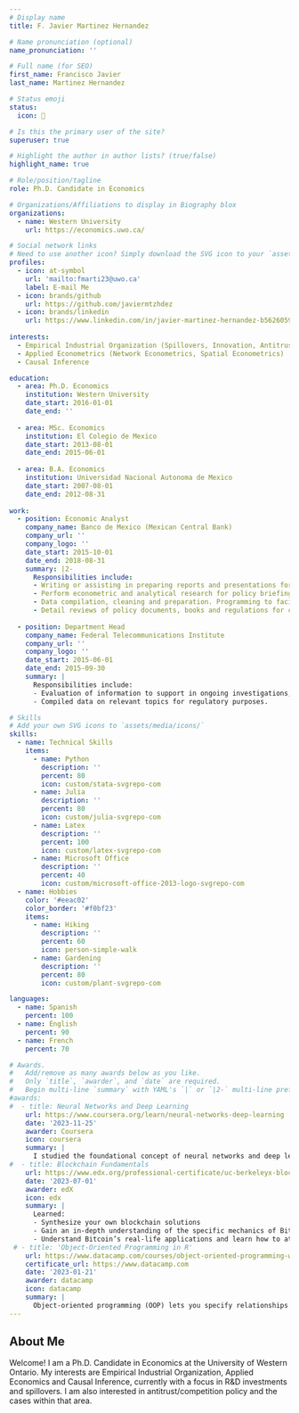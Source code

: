```yaml
---
# Display name
title: F. Javier Martinez Hernandez

# Name pronunciation (optional)
name_pronunciation: ''

# Full name (for SEO)
first_name: Francisco Javier
last_name: Martinez Hernandez

# Status emoji
status:
  icon: 🌮

# Is this the primary user of the site?
superuser: true

# Highlight the author in author lists? (true/false)
highlight_name: true

# Role/position/tagline
role: Ph.D. Candidate in Economics

# Organizations/Affiliations to display in Biography blox
organizations:
  - name: Western University
    url: https://economics.uwo.ca/

# Social network links
# Need to use another icon? Simply download the SVG icon to your `assets/media/icons/` folder.
profiles:
  - icon: at-symbol
    url: 'mailto:fmarti23@uwo.ca'
    label: E-mail Me
  - icon: brands/github
    url: https://github.com/javiermtzhdez
  - icon: brands/linkedin
    url: https://www.linkedin.com/in/javier-martinez-hernandez-b5626059/
  
interests:
  - Empirical Industrial Organization (Spillovers, Innovation, Antitrust)
  - Applied Econometrics (Network Econometrics, Spatial Econometrics)
  - Causal Inference

education:
  - area: Ph.D. Economics
    institution: Western University
    date_start: 2016-01-01
    date_end: ''
    
  - area: MSc. Economics
    institution: El Colegio de Mexico
    date_start: 2013-08-01
    date_end: 2015-06-01
  
  - area: B.A. Economics
    institution: Universidad Nacional Autonoma de Mexico
    date_start: 2007-08-01
    date_end: 2012-08-31
    
work:
  - position: Economic Analyst
    company_name: Banco de Mexico (Mexican Central Bank)
    company_url: ''
    company_logo: ''
    date_start: 2015-10-01
    date_end: 2018-08-31
    summary: |2-
      Responsibilities include:
      - Writing or assisting in preparing reports and presentations for senior policy makers on current economic and financial conditions and policy issues.
      - Perform econometric and analytical research for policy briefings.
      - Data compilation, cleaning and preparation. Programming to facilitate and improve data manipulation and analysis.
      - Detail reviews of policy documents, books and regulations for consistency and accuracy. 
      
  - position: Department Head
    company_name: Federal Telecommunications Institute
    company_url: ''
    company_logo: ''
    date_start: 2015-06-01
    date_end: 2015-09-30
    summary: |
      Responsibilities include:
      - Evaluation of information to support in ongoing investigations, and conducting assessments of preliminary reviews at the Investigative Authority.
      - Compiled data on relevant topics for regulatory purposes.

# Skills
# Add your own SVG icons to `assets/media/icons/`
skills:
  - name: Technical Skills
    items:
      - name: Python
        description: ''
        percent: 80
        icon: custom/stata-svgrepo-com
      - name: Julia
        description: ''
        percent: 80
        icon: custom/julia-svgrepo-com
      - name: Latex
        description: ''
        percent: 100
        icon: custom/latex-svgrepo-com
      - name: Microsoft Office
        description: ''
        percent: 40
        icon: custom/microsoft-office-2013-logo-svgrepo-com
  - name: Hobbies
    color: '#eeac02'
    color_border: '#f0bf23'
    items:
      - name: Hiking
        description: ''
        percent: 60
        icon: person-simple-walk
      - name: Gardening
        description: ''
        percent: 80
        icon: custom/plant-svgrepo-com

languages:
  - name: Spanish
    percent: 100
  - name: English
    percent: 90
  - name: French
    percent: 70

# Awards.
#   Add/remove as many awards below as you like.
#   Only `title`, `awarder`, and `date` are required.
#   Begin multi-line `summary` with YAML's `|` or `|2-` multi-line prefix and indent 2 spaces below.
#awards:
#  - title: Neural Networks and Deep Learning
    url: https://www.coursera.org/learn/neural-networks-deep-learning
    date: '2023-11-25'
    awarder: Coursera
    icon: coursera
    summary: |
      I studied the foundational concept of neural networks and deep learning. By the end, I was familiar with the significant technological trends driving the rise of deep learning; build, train, and apply fully connected deep neural networks; implement efficient (vectorized) neural networks; identify key parameters in a neural network’s architecture; and apply deep learning to your own applications.
#  - title: Blockchain Fundamentals
    url: https://www.edx.org/professional-certificate/uc-berkeleyx-blockchain-fundamentals
    date: '2023-07-01'
    awarder: edX
    icon: edx
    summary: |
      Learned:
      - Synthesize your own blockchain solutions
      - Gain an in-depth understanding of the specific mechanics of Bitcoin
      - Understand Bitcoin’s real-life applications and learn how to attack and destroy Bitcoin, Ethereum, smart contracts and Dapps, and alternatives to Bitcoin’s Proof-of-Work consensus algorithm
 # - title: 'Object-Oriented Programming in R'
    url: https://www.datacamp.com/courses/object-oriented-programming-with-s3-and-r6-in-r
    certificate_url: https://www.datacamp.com
    date: '2023-01-21'
    awarder: datacamp
    icon: datacamp
    summary: |
      Object-oriented programming (OOP) lets you specify relationships between functions and the objects that they can act on, helping you manage complexity in your code. This is an intermediate level course, providing an introduction to OOP, using the S3 and R6 systems. S3 is a great day-to-day R programming tool that simplifies some of the functions that you write. R6 is especially useful for industry-specific analyses, working with web APIs, and building GUIs.
---
```


## About Me

Welcome! I am a Ph.D. Candidate in Economics at the University of Western Ontario. My interests are Empirical Industrial Organization, Applied Economics and Causal Inference, currently with a focus in R&D investments and spillovers. I am also interested in antitrust/competition policy and the cases within that area.
